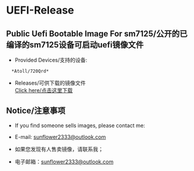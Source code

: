 # UEFI-Release  
## Public Uefi Bootable Image For sm7125/公开的已编译的sm7125设备可启动uefi镜像文件  
  
* Provided Devices/支持的设备:  
```
  *Atoll/720Qrd*
```
* Releases/可供下载的镜像文件  
  [Click here/点击这里下载](https://github.com/sunflower2333/UEFI-Release/releases)
  
## Notice/注意事项  
* If you find someone sells images, please contact me:  
* E-mail: sunflower2333@outlook.com  
  
* 如果您发现有人售卖镜像，请联系我；
* 电子邮箱：sunflower2333@outlook.com
